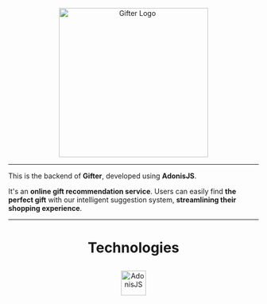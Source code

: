 <p align="center">
    <img height="300px" src="https://zupimages.net/up/23/52/nx8k.png" alt="Gifter Logo">
</p>
<hr>

This is the backend of **Gifter**, developed using **AdonisJS**.

It's an **online gift recommendation service**. Users can easily find **the perfect gift** with our intelligent suggestion system, **streamlining their shopping experience**.

<hr>

<div align="center">  
    <h1>Technologies</h1>
    <img style="margin: 10px" src="https://cdn.icon-icons.com/icons2/3911/PNG/512/adonisjs_logo_icon_247704.png" alt="AdonisJS" height="50" />  
</div>
